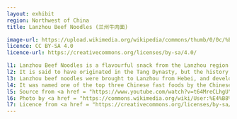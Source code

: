 ```yaml
---
layout: exhibit
region: Northwest of China
title: Lanzhou Beef Noodles (兰州牛肉面)

image-url: https://upload.wikimedia.org/wikipedia/commons/thumb/0/0c/%E5%85%B0%E5%B7%9E%E7%89%9B%E8%82%89%E9%9D%A2.jpg/640px-%E5%85%B0%E5%B7%9E%E7%89%9B%E8%82%89%E9%9D%A2.jpg
licence: CC BY-SA 4.0
licence-url: https://creativecommons.org/licenses/by-sa/4.0/

l1: Lanzhou Beef Noodles is a flavourful snack from the Lanzhou region of Gansu Province.
l2: It is said to have originated in the Tang Dynasty, but the history is too old to be verified. The earliest record that can be found is that Lanzhou beef noodles began during the Jiaqing period of the Qing Dynasty.
l3: Lanzhou beef noodles were brought to Lanzhou from Hebei, and developed a unified standard. 
l4: It was named one of the top three Chinese fast foods by the Chinese Culinary Association, and received the reputation of being the "first Chinese noodle".
l5: Source from <a href = "https://www.youtube.com/watch?v=t64MreCLhgU">Youtube video - How to make Lanzhou Beef Noodles</a>
l6: Photo by <a href = "https://commons.wikimedia.org/wiki/User:%E4%B8%89%E7%8C%8E">三猎</a>
l7: Licence from <a href = "https://creativecommons.org/licenses/by-sa/4.0/">CC BY-SA 4.0</a>
---
```

